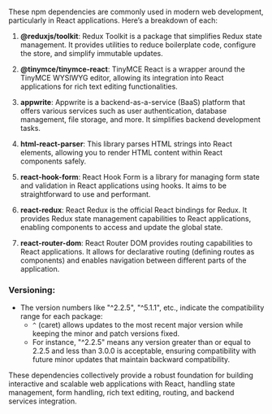 These npm dependencies are commonly used in modern web development, particularly in React applications. Here’s a breakdown of each:

1. **@reduxjs/toolkit**: Redux Toolkit is a package that simplifies Redux state management. It provides utilities to reduce boilerplate code, configure the store, and simplify immutable updates.

2. **@tinymce/tinymce-react**: TinyMCE React is a wrapper around the TinyMCE WYSIWYG editor, allowing its integration into React applications for rich text editing functionalities.

3. **appwrite**: Appwrite is a backend-as-a-service (BaaS) platform that offers various services such as user authentication, database management, file storage, and more. It simplifies backend development tasks.

4. **html-react-parser**: This library parses HTML strings into React elements, allowing you to render HTML content within React components safely.

5. **react-hook-form**: React Hook Form is a library for managing form state and validation in React applications using hooks. It aims to be straightforward to use and performant.

6. **react-redux**: React Redux is the official React bindings for Redux. It provides Redux state management capabilities to React applications, enabling components to access and update the global state.

7. **react-router-dom**: React Router DOM provides routing capabilities to React applications. It allows for declarative routing (defining routes as components) and enables navigation between different parts of the application.

### Versioning:
- The version numbers like "^2.2.5", "^5.1.1", etc., indicate the compatibility range for each package:
  - `^` (caret) allows updates to the most recent major version while keeping the minor and patch versions fixed.
  - For instance, "^2.2.5" means any version greater than or equal to 2.2.5 and less than 3.0.0 is acceptable, ensuring compatibility with future minor updates that maintain backward compatibility.

These dependencies collectively provide a robust foundation for building interactive and scalable web applications with React, handling state management, form handling, rich text editing, routing, and backend services integration.